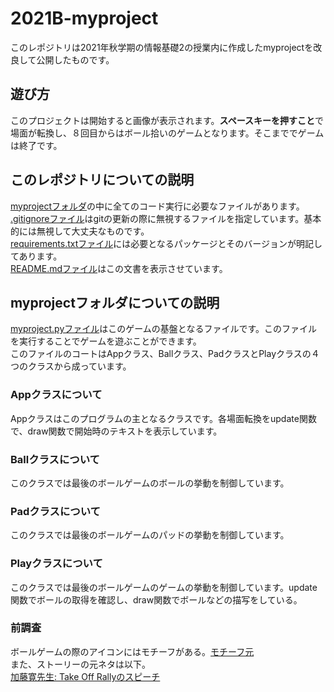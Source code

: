 # 2021B-myproject

このレポジトリは2021年秋学期の情報基礎2の授業内に作成したmyprojectを改良して公開したものです。<br>

## 遊び方

このプロジェクトは開始すると画像が表示されます。**スペースキーを押すこと**で場面が転換し、８回目からはボール拾いのゲームとなります。そこまででゲームは終了です。

## このレポジトリについての説明
[myprojectフォルダ](myproject)の中に全てのコード実行に必要なファイルがあります。　　<br>
[.gitignoreファイル](.gitignore)はgitの更新の際に無視するファイルを指定しています。基本的には無視して大丈夫なものです。<br>
[requirements.txtファイル](requirements.txt)には必要となるパッケージとそのバージョンが明記してあります。  <br>
[README.mdファイル](README.md)はこの文書を表示させています。<br>

## myprojectフォルダについての説明

[myproject.pyファイル](myproject.py)はこのゲームの基盤となるファイルです。このファイルを実行することでゲームを遊ぶことができます。　<br>
このファイルのコートはAppクラス、Ballクラス、PadクラスとPlayクラスの４つのクラスから成っています。  
### Appクラスについて
Appクラスはこのプログラムの主となるクラスです。各場面転換をupdate関数で、draw関数で開始時のテキストを表示しています。<br>
### Ballクラスについて
このクラスでは最後のボールゲームのボールの挙動を制御しています。<br>
### Padクラスについて
このクラスでは最後のボールゲームのパッドの挙動を制御しています。<br>
### Playクラスについて
このクラスでは最後のボールゲームのゲームの挙動を制御しています。update関数でボールの取得を確認し、draw関数でボールなどの描写をしている。<br>

### 前調査
ボールゲームの際のアイコンにはモチーフがある。[モチーフ元](https://www.susumuhirasawa.online/2022zcon)<br>
また、ストーリーの元ネタは以下。<br>
[加藤寛先生: Take Off Rallyのスピーチ](https://youtu.be/axhCdim2njc)
